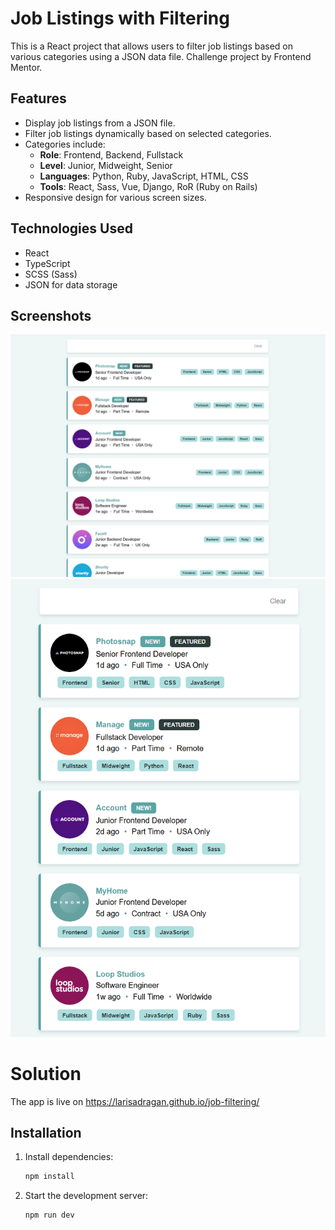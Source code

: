 # Job Listings with Filtering

This is a React project that allows users to filter job listings based on various categories using a JSON data file.
Challenge project by Frontend Mentor.

## Features

- Display job listings from a JSON file.
- Filter job listings dynamically based on selected categories.
- Categories include:
  - **Role**: Frontend, Backend, Fullstack
  - **Level**: Junior, Midweight, Senior
  - **Languages**: Python, Ruby, JavaScript, HTML, CSS
  - **Tools**: React, Sass, Vue, Django, RoR (Ruby on Rails)
- Responsive design for various screen sizes.

## Technologies Used

- React
- TypeScript
- SCSS (Sass)
- JSON for data storage

## Screenshots

![job_listings](image.png)
![ajob_listings_small_screen](image-1.png)

# Solution

The app is live on https://larisadragan.github.io/job-filtering/

## Installation

1. Install dependencies:

   ```sh
   npm install
   ```

2. Start the development server:
   ```sh
   npm run dev
   ```
